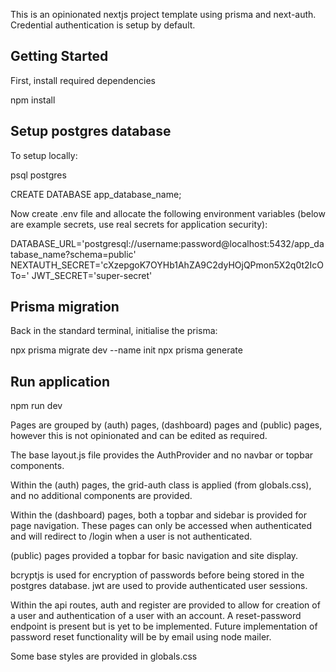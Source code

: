This is an opinionated nextjs project template using prisma and next-auth. Credential authentication is setup by default.

## Getting Started

First, install required dependencies

npm install 

## Setup postgres database

To setup locally:

psql postgres

CREATE DATABASE app_database_name;

Now create .env file and allocate the following environment variables (below are example secrets, use real secrets for application security):

DATABASE_URL='postgresql://username:password@localhost:5432/app_database_name?schema=public' 
NEXTAUTH_SECRET='cXzepgoK7OYHb1AhZA9C2dyHOjQPmon5X2q0t2IcOTo=' 
JWT_SECRET='super-secret' 

## Prisma migration

Back in the standard terminal, initialise the prisma:

npx prisma migrate dev --name init
npx prisma generate

## Run application

npm run dev

Pages are grouped by (auth) pages, (dashboard) pages and (public) pages, however this is not opinionated and can be edited as required.

The base layout.js file provides the AuthProvider and no navbar or topbar components.

Within the (auth) pages, the grid-auth class is applied (from globals.css), and no additional components are provided.

Within the (dashboard) pages, both a topbar and sidebar is provided for page navigation. These pages can only be accessed when authenticated and will redirect to /login when a user is not authenticated.

(public) pages provided a topbar for basic navigation and site display.

bcryptjs is used for encryption of passwords before being stored in the postgres database. jwt are used to provide authenticated user sessions.

Within the api routes, auth and register are provided to allow for creation of a user and authentication of a user with an account. A reset-password endpoint is present but is yet to be implemented. Future implementation of password reset functionality will be by email using node mailer.

Some base styles are provided in globals.css


